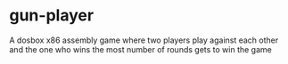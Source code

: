 # gun-player
A dosbox x86 assembly game where two players play against each other and the one who wins the most number of rounds gets to win the game
